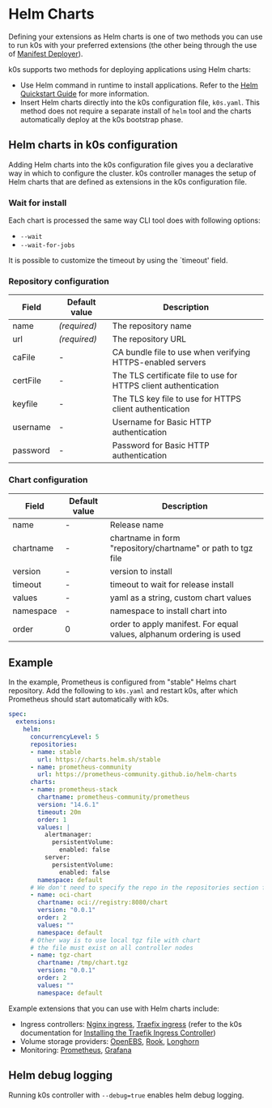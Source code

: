 # Helm Charts

Defining your extensions as Helm charts is one of two methods you can use to run k0s with your preferred extensions (the other being through the use of [Manifest Deployer](manifests.md)).

k0s supports two methods for deploying applications using Helm charts:

- Use Helm command in runtime to install applications. Refer to the [Helm Quickstart Guide](https://helm.sh/docs/intro/quickstart/) for more information.
- Insert Helm charts directly into the k0s configuration file, ``k0s.yaml``. This method does not require a separate install of `helm` tool and the charts automatically deploy at the k0s bootstrap phase.

## Helm charts in k0s configuration

Adding Helm charts into the k0s configuration file gives you a declarative way in which to configure the cluster. k0s controller manages the setup of Helm charts that are defined as extensions in the k0s configuration file.

### Wait for install

Each chart is processed the same way CLI tool does with following options:

- `--wait`
- `--wait-for-jobs`

It is possible to customize the timeout by using the `timeout' field.

### Repository configuration

| Field    | Default value | Description                                                     |
|----------|---------------|-----------------------------------------------------------------|
| name     | _(required)_  | The repository name                                             |
| url      | _(required)_  | The repository URL                                              |
| caFile   | -             | CA bundle file to use when verifying HTTPS-enabled servers      |
| certFile | -             | The TLS certificate file to use for HTTPS client authentication |
| keyfile  | -             | The TLS key file to use for HTTPS client authentication         |
| username | -             | Username for Basic HTTP authentication                          |
| password | -             | Password for Basic HTTP authentication                          |

### Chart configuration

| Field     | Default value | Description                                                          |
|-----------|---------------|----------------------------------------------------------------------|
| name      | -             | Release name                                                         |
| chartname | -             | chartname in form "repository/chartname" or path to tgz file         |
| version   | -             | version to install                                                   |
| timeout   | -             | timeout to wait for release install                                  |
| values    | -             | yaml as a string, custom chart values                                |
| namespace | -             | namespace to install chart into                                      |
| order     | 0             | order to apply manifest. For equal values, alphanum ordering is used |

## Example

In the example, Prometheus is configured from "stable" Helms chart repository. Add the following to `k0s.yaml` and restart k0s, after which Prometheus should start automatically with k0s.

```yaml
spec:
  extensions:
    helm:
      concurrencyLevel: 5
      repositories:
      - name: stable
        url: https://charts.helm.sh/stable
      - name: prometheus-community
        url: https://prometheus-community.github.io/helm-charts
      charts:
      - name: prometheus-stack
        chartname: prometheus-community/prometheus
        version: "14.6.1"
        timeout: 20m
        order: 1
        values: |
          alertmanager:
            persistentVolume:
              enabled: false
          server:
            persistentVolume:
              enabled: false
        namespace: default
      # We don't need to specify the repo in the repositories section for OCI charts
      - name: oci-chart
        chartname: oci://registry:8080/chart
        version: "0.0.1"
        order: 2
        values: ""
        namespace: default
      # Other way is to use local tgz file with chart
      # the file must exist on all controller nodes
      - name: tgz-chart
        chartname: /tmp/chart.tgz
        version: "0.0.1"
        order: 2 
        values: ""
        namespace: default
```

Example extensions that you can use with Helm charts include:

- Ingress controllers: [Nginx ingress](https://github.com/helm/charts/tree/master/stable/nginx-ingress), [Traefix ingress](https://github.com/traefik/traefik-helm-chart) (refer to the k0s documentation for [Installing the Traefik Ingress Controller](examples/traefik-ingress.md))
- Volume storage providers: [OpenEBS](https://openebs.github.io/charts/), [Rook](https://github.com/rook/rook/blob/master/Documentation/helm-operator.md), [Longhorn](https://longhorn.io/docs/0.8.1/deploy/install/install-with-helm/)
- Monitoring: [Prometheus](https://github.com/prometheus-community/helm-charts/), [Grafana](https://github.com/grafana/helm-charts)

## Helm debug logging

Running k0s controller with `--debug=true` enables helm debug logging.
